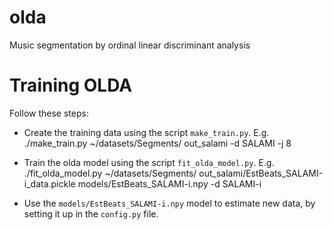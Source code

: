 olda
====

Music segmentation by ordinal linear discriminant analysis

Training OLDA
=============

Follow these steps:

* Create the training data using the script `make_train.py`. E.g.
    ./make_train.py ~/datasets/Segments/ out_salami -d SALAMI -j 8

* Train the olda model using the script `fit_olda_model.py`. E.g.
    ./fit_olda_model.py ~/datasets/Segments/ out_salami/EstBeats_SALAMI-i_data.pickle models/EstBeats_SALAMI-i.npy -d SALAMI-i


* Use the `models/EstBeats_SALAMI-i.npy` model to estimate new data, by
    setting it up in the `config.py` file.
